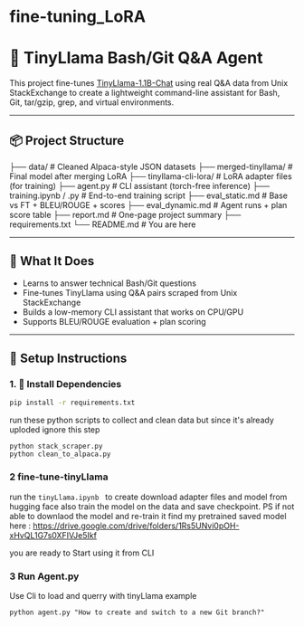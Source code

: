 # fine-tuning_LoRA
# 🦙 TinyLlama Bash/Git Q&A Agent

This project fine-tunes [TinyLlama-1.1B-Chat](https://huggingface.co/TinyLlama/TinyLlama-1.1B-Chat-v1.0) using real Q&A data from Unix StackExchange to create a lightweight command-line assistant for Bash, Git, tar/gzip, grep, and virtual environments.

---

## 📦 Project Structure

├── data/ # Cleaned Alpaca-style JSON datasets
├── merged-tinyllama/ # Final model after merging LoRA
├── tinyllama-cli-lora/ # LoRA adapter files (for training)
├── agent.py # CLI assistant (torch-free inference)
├── training.ipynb / .py # End-to-end training script
├── eval_static.md # Base vs FT + BLEU/ROUGE + scores
├── eval_dynamic.md # Agent runs + plan score table
├── report.md # One-page project summary
├── requirements.txt
└── README.md # You are here


---

## 🧠 What It Does

- Learns to answer technical Bash/Git questions
- Fine-tunes TinyLlama using Q&A pairs scraped from Unix StackExchange
- Builds a low-memory CLI assistant that works on CPU/GPU
- Supports BLEU/ROUGE evaluation + plan scoring

---

## 🚀 Setup Instructions

### 1. 🧼 Install Dependencies

```bash
pip install -r requirements.txt
```

run these python scripts to collect and clean data but since it's already uploded 
ignore this step 
```
python stack_scraper.py
python clean_to_alpaca.py
```
### 2 fine-tune-tinyLlama

run the ```tinyLlama.ipynb ``` to create download adapter files and model from hugging face 
also train the model on the data and save checkpoint.
PS if not able to downlaod the model and re-train it find my pretrained saved model here : https://drive.google.com/drive/folders/1Rs5UNvi0pOH-xHvQL1G7s0XFIVJe5Ikf 

you are ready to Start using it from CLI 
### 3 Run Agent.py 
Use Cli to load and querry with tinyLlama 
example 
```
python agent.py "How to create and switch to a new Git branch?"
```
